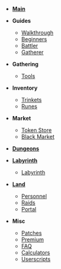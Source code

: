 <!-- docs/_sidebar.md -->

* [**Main**](/)

* **Guides**

  * [Walkthrough](guides/walkthrough.md)
  * [Beginners](guides/beginners.md)
  * [Battler](guides/battling.md)
  * [Gatherer](guides/gatherer.md)

* **Gathering**

  * [Tools](gathering/tools.md)

* **Inventory**
  * [Trinkets](inventory/trinkets.md)
  * [Runes](inventory/runes.md)
  
* **Market**
  * [Token Store](market/tokenstore.md)
  * [Black Market](market/blackmarket.md)

* [**Dungeons**](dungeons.md)

* [**Labyrinth**](labyrinth.md)

  * [Labyrinth](labyrinth.mdlabyrinth-companion-userscript)

* [**Land**](land.md)

  * [Personnel](land/personnel.md)
  * [Raids](land/raids.md)
  * [Portal](land/portal.md)

* **Misc**

  * [Patches](patches.md)
  * [Premium](premium.md)
  * [FAQ](faq.md)
  * [Calculators](calculators.md)
  * [Userscripts](userscripts.md)
